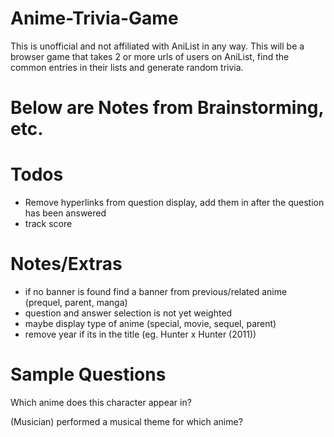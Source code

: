 # Anime-Trivia-Game
This is unofficial and not affiliated with AniList in any way.
This will be a browser game that takes 2 or more urls of users on AniList, find the common entries in their lists and generate random trivia.

# Below are Notes from Brainstorming, etc.

# Todos
- Remove hyperlinks from question display, add them in after the question has been answered
- track score


# Notes/Extras
- if no banner is found find a banner from previous/related anime (prequel, parent, manga)
- question and answer selection is not yet weighted
- maybe display type of anime (special, movie, sequel, parent)
- remove year if its in the title (eg. Hunter x Hunter (2011))


# Sample Questions
Which anime does this character appear in?

(Musician) performed a musical theme for which anime?

<!-- When did this (anime/manga) being airing/start publishing? -->

<!-- Choose a voice actor from a character in an anime, display 5 random characters that they voice
Question: This voice actor voices these characters, who do they voice in this anime -->